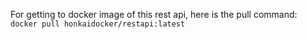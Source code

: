 For getting to docker image of this rest api, here is the pull command:<br />
     ```
     docker pull honkaidocker/restapi:latest
     ```

